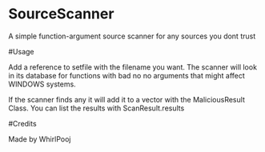 # SourceScanner
A simple function-argument source scanner for any sources you dont trust

#Usage

Add a reference to setfile with the filename you want.
The scanner will look in its database for functions with bad no no arguments that might affect WINDOWS systems.

If the scanner finds any it will add it to a vector with the MaliciousResult Class.
You can list the results with ScanResult.results

#Credits

Made by WhirlPooj
